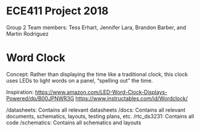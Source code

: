 # ECE411 Project 2018
Group 2
Team members: Tess Erhart, Jennifer Lara, Brandon Barber, and Martin Rodriguez

# Word Clock

Concept: Rather than displaying the time like a traditional clock, this clock uses LEDs to light words on a panel, “spelling out” the time.

Inspiration: 
<https://www.amazon.com/LED-Word-Clock-Displays-Powered/dp/B00JPNWR3G>
<https://www.instructables.com/id/Wordclock/>

/datasheets: Contains all relevant datasheets
/docs: Contains all relevant documents, schematics, layouts, testing plans, etc.
/rtc_ds3231: Contains all code
/schematics: Contains all schematics and layouts
